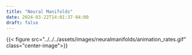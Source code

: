 ```yaml
---
title: "Neural Manifolds"
date: 2024-03-22T14:01:37-04:00
draft: false
---
```



{{< figure src="../../../assets/images/neuralmanifolds/animation_rates.gif" class="center-image">}}

